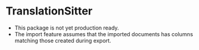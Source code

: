 # TranslationSitter

* This package is not yet production ready. 
* The import feature assumes that the imported documents has columns matching those created during export.
